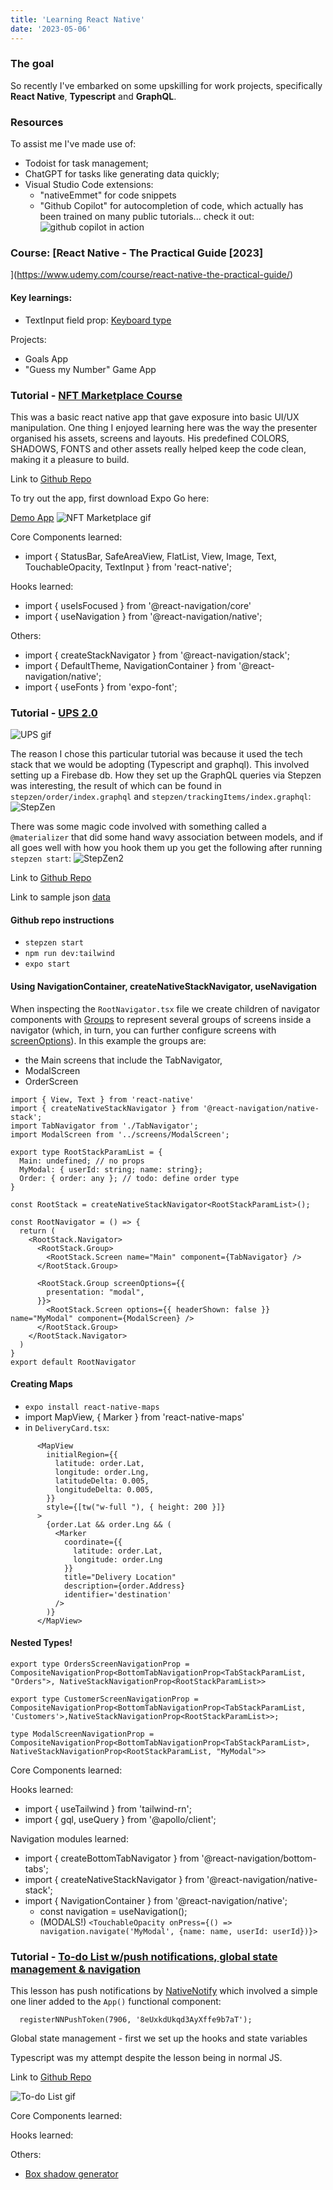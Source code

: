 ```yaml
---
title: 'Learning React Native'
date: '2023-05-06'
---
```



### The goal

So recently I've embarked on some upskilling for work projects, specifically **React Native**, **Typescript** and **GraphQL**.



### Resources

To assist me I've made use of:
- Todoist for task management;
- ChatGPT for tasks like generating data quickly;
- Visual Studio Code extensions:
  - "nativeEmmet" for code snippets
  - "Github Copilot" for autocompletion of code, which actually has been trained on many public tutorials... check it out:
![github copilot in action](/images/copilot_demo.gif)

### Course: [React Native - The Practical Guide \[2023\]
](https://www.udemy.com/course/react-native-the-practical-guide/)

#### Key learnings:
- TextInput field prop: [Keyboard type](https://reactnative.dev/docs/textinput)

Projects:
- Goals App
- "Guess my Number" Game App

### Tutorial - [NFT Marketplace Course](https://youtu.be/_ivIUCSOZ78)

This was a basic react native app that gave exposure into basic UI/UX manipulation. One thing I enjoyed learning here was the way the presenter organised his assets, screens and layouts. His predefined COLORS, SHADOWS, FONTS and other assets really helped keep the code clean, making it a pleasure to build.

Link to [Github Repo](https://github.com/sayf-ismail/react-native-nft-marketplace/tree/main)


To try out the app, first download Expo Go here:

[Demo App](https://expo.dev/@sayfcodes/nft_marketplace?serviceType=classic&distribution=expo-go)
![NFT Marketplace gif](/images/nft_mktplace_giphy.gif)

  Core Components learned:
  - import {
      StatusBar,
      SafeAreaView,
      FlatList,
      View,
      Image,
      Text,
      TouchableOpacity,
      TextInput
    } from 'react-native'; <br />

  Hooks learned:
  - import { useIsFocused } from '@react-navigation/core'
  - import { useNavigation } from '@react-navigation/native';

  Others:
  - import { createStackNavigator } from '@react-navigation/stack';
  - import { DefaultTheme, NavigationContainer } from '@react-navigation/native';
  - import { useFonts } from 'expo-font';

### Tutorial - [UPS 2.0](https://www.youtube.com/live/hvvWv2GLWss?feature=share)

![UPS gif](/images/ups_giphy.gif)

The reason I chose this particular tutorial was because it used the tech stack that we would be adopting (Typescript and graphql). This involved setting up a Firebase db. How they set up the GraphQL queries via Stepzen was interesting, the result of which can be found in `stepzen/order/index.graphql` and `stepzen/trackingItems/index.graphql`:
![StepZen](/images/stepzen_terminal_commands.png)

There was some magic code involved with something called a `@materializer` that did some hand wavy association between models, and if all goes well with how you hook them up you get the following after running `stepzen start`:
![StepZen2](/images/stepzen_2.png)

Link to [Github Repo](https://github.com/sayf-ismail/react-native-ups-clone)

Link to sample json [data](https://github.com/sonnysangha/UPS-2.0-Sample-Data/blob/main/sample_data.json)
#### Github repo instructions
- `stepzen start`
- `npm run dev:tailwind`
- `expo start`

#### Using NavigationContainer, createNativeStackNavigator, useNavigation

When inspecting the `RootNavigator.tsx` file we create children of navigator components with [Groups](https://reactnavigation.org/docs/group/) to represent several groups of screens inside a navigator (which, in turn, you can further configure screens with [screenOptions](https://reactnavigation.org/docs/screen-options/)). In this example the groups are:
- the Main screens that include the TabNavigator,
- ModalScreen
- OrderScreen

```tsx
import { View, Text } from 'react-native'
import { createNativeStackNavigator } from '@react-navigation/native-stack';
import TabNavigator from './TabNavigator';
import ModalScreen from '../screens/ModalScreen';

export type RootStackParamList = {
  Main: undefined; // no props
  MyModal: { userId: string; name: string};
  Order: { order: any }; // todo: define order type
}

const RootStack = createNativeStackNavigator<RootStackParamList>();

const RootNavigator = () => {
  return (
    <RootStack.Navigator>
      <RootStack.Group>
        <RootStack.Screen name="Main" component={TabNavigator} />
      </RootStack.Group>

      <RootStack.Group screenOptions={{
        presentation: "modal",
      }}>
        <RootStack.Screen options={{ headerShown: false }} name="MyModal" component={ModalScreen} />
      </RootStack.Group>
    </RootStack.Navigator>
  )
}
export default RootNavigator
```
#### Creating Maps
- `expo install react-native-maps`
- import MapView, { Marker } from 'react-native-maps'
- in `DeliveryCard.tsx`:
```tsx
      <MapView
        initialRegion={{
          latitude: order.Lat,
          longitude: order.Lng,
          latitudeDelta: 0.005,
          longitudeDelta: 0.005,
        }}
        style={[tw("w-full "), { height: 200 }]}
      >
        {order.Lat && order.Lng && (
          <Marker
            coordinate={{
              latitude: order.Lat,
              longitude: order.Lng
            }}
            title="Delivery Location"
            description={order.Address}
            identifier='destination'
          />
        )}
      </MapView>
```

#### Nested Types!

```tsx
export type OrdersScreenNavigationProp = CompositeNavigationProp<BottomTabNavigationProp<TabStackParamList, "Orders">, NativeStackNavigationProp<RootStackParamList>>

export type CustomerScreenNavigationProp = CompositeNavigationProp<BottomTabNavigationProp<TabStackParamList, 'Customers'>,NativeStackNavigationProp<RootStackParamList>>;

type ModalScreenNavigationProp = CompositeNavigationProp<BottomTabNavigationProp<TabStackParamList>, NativeStackNavigationProp<RootStackParamList, "MyModal">>
```

  Core Components learned:

  Hooks learned:
  - import { useTailwind } from 'tailwind-rn';
  - import { gql, useQuery } from '@apollo/client';

  Navigation modules learned:
  - import { createBottomTabNavigator } from '@react-navigation/bottom-tabs';
  - import { createNativeStackNavigator } from '@react-navigation/native-stack';
  - import { NavigationContainer } from '@react-navigation/native';
    - const navigation = useNavigation<CustomerScreenNavigationProp>();
    - (MODALS!) `<TouchableOpacity onPress={() => navigation.navigate('MyModal', {name: name, userId: userId})}>`


### Tutorial - [To-do List w/push notifications, global state management & navigation](https://youtu.be/bES5bMSL54M)

This lesson has push notifications by [NativeNotify](https://app.nativenotify.com) which involved a simple one liner added to the `App()` functional component:

```tsx
  registerNNPushToken(7906, '8eUxkdUkqd3AyXffe9b7aT');
```

Global state management - first we set up the hooks and state variables

Typescript was my attempt despite the lesson being in normal JS.

Link to [Github Repo](https://github.com/sayf-ismail/react-native-push-notifications)

![To-do List gif](/images/todo-list-giphy.gif)

  Core Components learned:


  Hooks learned:


  Others:
  - [Box shadow generator](https://ethercreative.github.io/react-native-shadow-generator/)

<!-- Section Title	Key Learning Objectives
Introduction to React Native	- Understand the basics of React Native and its architecture <br> - Understand the differences between React and React Native
Setting up your development environment	- Install and configure necessary tools for React Native development
Building user interfaces with React Native	- Create and style components <br> - Use Flexbox for layout <br> - Understand the component lifecycle
Managing state with React Native	- Work with state and props <br> - Use the useState and useEffect hooks <br> - Pass data between components
Navigation with React Native	- Use React Navigation to create navigation stacks, tabs, and drawers
Debugging and testing React Native apps	- Use the React Native debugger and Reactotron <br> - Write unit and integration tests <br> - Test with Expo
Using external APIs in React Native	- Make HTTP requests with Axios and Fetch <br> - Handle API responses <br> - Use asynchronous code with Promises and async/await
Working with different kinds of data in React Native	- Handle text input <br> - Use lists and FlatList <br> - Use images and camera
Adding animations to React Native apps	- Use the Animated API <br> - Create and animate components <br> - Use gesture responders
Push Notifications	- Implement push notifications using React Native Firebase <br> - Understand how to send push notifications to devices
Publishing your app	- Generate signed APKs for Android and IPA files for iOS <br> - Submit your app to the app stores <br> - Use OTA updates

Difficulty Level	Project Name	Features
Beginner	Tic Tac Toe	Build a simple tic tac toe game app, which includes the basics of creating a React Native app, handling user input, and updating the game state
Beginner	Weather App	Build a weather app that uses an API to fetch weather data based on a user's location, which includes building user interfaces, making network requests, and handling data
Intermediate	To-Do List	Build a to-do list app that includes functionality for adding, editing, and deleting tasks, which includes managing data with Redux, implementing navigation, and working with asynchronous storage
Intermediate	Instagram Clone	Build an Instagram clone app that includes features like posting images, adding captions, and liking posts, which includes integrating with a backend API, handling authentication, and managing complex data structures
Advanced	E-commerce App	Build an e-commerce app that includes features like browsing products, adding items to a shopping cart, and checking out, which includes integrating with a complex API, building custom animations, and handling complex user flows
Advanced	Video Streaming App	Build a video streaming app that includes features like streaming live and on-demand videos, managing user subscriptions, and handling payments, which includes working with advanced media APIs, integrating with third-party services, and handling complex user data -->

<!-- #### Heading 4

- Bullet

> A block quote.

* Some _emphasis_, **importance**, and `code`

[Test Link](https://google.com)

![Image](/images/syftr-profile-pic.png)

Horizontal rule:
*** -->

